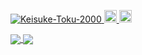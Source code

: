<p align="left"> 
  <a href="https://github.com/Keisuke-Toku-2000/Keisuke-Toku-2000/">
    <img src="https://komarev.com/ghpvc/?username=Keisuke-Toku-2000" alt="Keisuke-Toku-2000" />
  </a>
  <a href="http://twitter.com/yutkat">
    <img height="20" src="https://img.shields.io/twitter/follow/keisuke2000_?label=Twitter&logo=twitter&style=flat" />
  </a>
  <a href="https://github.com/Keisuke-Toku-2000">
    <img height="20" src="https://img.shields.io/github/followers/Keisuke-Toku-2000?label=follow&logo=github&style=flat" />
  </a>
 </p>
<a href="https://github.com/Keisuke-Toku-2000/github-readme-stats">
  <img align="center" src="https://github-readme-stats.vercel.app/api/pin/?username=Keisuke-Toku-2000&repo=github-readme-stats" />
</a>
<a href="https://github.com/Keisuke-Toku-2000/convoychat">
  <img align="center" src="https://github-readme-stats.vercel.app/api/pin/?username=Keisuke-Toku-2000&repo=convoychat" />
</a>
